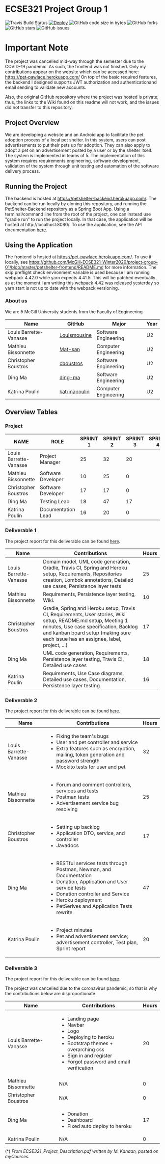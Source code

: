 # ECSE321 Project Group 1 
![Travis Build Status](https://travis-ci.com/McGill-ECSE321-Winter2020/project-group-01.svg?token=fsmRFkAy9TTnJy5UEPzf&branch=master) [![Deploy](https://www.herokucdn.com/deploy/button.svg)](https://heroku.com/deploy?template=https://github.com/Louismousine/pet-pawlace)
![GitHub code size in bytes](https://img.shields.io/github/languages/code-size/Louismousine/pet-pawlace)
![GitHub forks](https://img.shields.io/github/forks/Louismousine/pet-pawlace?style=social)
![GitHub stars](https://img.shields.io/github/stars/Louismousine/pet-pawlace?style=social)
![GitHub issues](https://img.shields.io/github/issues/Louismousine/pet-pawlace)

# Important Note
The project was cancelled mid-way through the semester due to the COVID-19 pandemic. As such, the frontend was not finished. Only my contributions appear on the website which can be accessed here: https://pet-pawlace.herokuapp.com/
On top of the basic required features, the backend I designed supports JWT authorization and authenticationand  email sending to validate new accounts.

Also, the original GitHub repository where the project was hosted is private; thus, the links to the Wiki found on this readme will not work, and the issues did not transfer to this repository.
## Project Overview
We are developing a website and an Android app to facilitate the pet adoption process of a local pet shelter. In this system,
users can post advertisements to put their pets up for adoption. They can also apply to adopt a pet on an advertisement
posted by a user or by the shelter itself. The system is implemented in teams of 5. The implementation of this system
requires requirements engineering, software development, validation of the system through unit testing and automation of the software
delivery process.

## Running the Project
The backend is hosted at https://petshelter-backend.herokuapp.com/. The backend can be run locally by cloning this repository, and running the PetShelter-Backend repository as a Spring Boot App. Using a terminal/command line from the root of the project, one can instead use "gradle run" to run the project locally. In that case, the application will be hosted at http://localhost:8080/. To use the application, see the API documentation [here](https://github.com/McGill-ECSE321-Winter2020/project-group-01/wiki/RESTful-services-documentation).

## Using the Application
The frontend is hosted at https://pet-pawlace.herokuapp.com/. To use it locally, see https://github.com/McGill-ECSE321-Winter2020/project-group-01/blob/master/petshelter-frontend/README.md for more information. The skip preflight check environment variable is used because I am running webpack 4.42.0 while yarn expects 4.41.5. This will be patched eventually as at the moment I am writing this webpack 4.42 was released yesterday so yarn start is not up to date with the webpack versioning.

### About us
We are 5 McGill University students from the Faculty of Engineering

| Name | GitHub | Major | Year |
| ------------- | ------------- | ------------- | ------------- |
|Louis Barrette-Vanasse | [Louismousine](https://github.com/Louismousine) | Software Engineering | U2 |
|Mathieu Bissonnette | [Mat-san](https://github.com/Mat-san) | Computer Engineering | U2 |
|Christopher Boustros | [cboustros](https://github.com/cboustros) | Software Engineering | U2 |
|Ding Ma | [ding-ma](https://github.com/ding-ma) | Software Engineering | U2 |
|Katrina Poulin | [katrinapoulin](https://github.com/katrinapoulin) | Computer Engineering | U2 |

## Overview Tables
### Project
| NAME                   | ROLE |  SPRINT 1 | SPRINT 2 | SPRINT 3 | SPRINT 4 |
|------------------------|------|-----------|----------|----------|----------|
| Louis Barrette-Vanasse | Project Manager | 25        |   32       |    20      |          |
| Mathieu Bissonnette    |Software Developer| 10        |     25     |     0     |          |
| Christopher Boustros   | Software Developer| 17        |      17   |      0    |          |
| Ding Ma                |   Testing Lead | 18        |     47     |      17    |          |
| Katrina Poulin         | Documentation Lead | 16        |    20      |    0      |          |
### Deliverable 1

The project report for this deliverable can be found [here](https://github.com/McGill-ECSE321-Winter2020/project-group-01/wiki/Project-Report:-Sprint-1).

| Name | Contributions | Hours |
| ------------- | ------------- | ------------- |
| Louis Barrette-Vanasse | Domain model, UML code generation, Gradle, Travis CI, Spring and Heroku setup, Requirements, Repositories creation, Lombok annotations, Detailed use cases, Persistence layer tests | 25 |
| Mathieu Bissonnette |Requirements, Persistence layer testing, Wiki. | 10 |
| Christopher Boustros | Gradle, Spring and Heroku setup, Travis CI, Requirements, User stories, Wiki setup, README.md setup, Meeting 1 minutes, Use case specification, Backlog and kanban board setup (making sure each issue has an assignee, label, project, ...) | 17 |
| Ding Ma | UML code generation, Requirements, Persistence layer testing, Travis CI, Detailed use cases | 18 |
| Katrina Poulin | Requirements, Use Case diagrams, Detailed use cases, Documentation, Persistence layer testing | 16 |

### Deliverable 2

The project report for this deliverable can be found [here](https://github.com/McGill-ECSE321-Winter2020/project-group-01/wiki/Project-Report:-Sprint-2).

| Name | Contributions | Hours |
| ------------- | ------------- | ------------- |
| Louis Barrette-Vanasse | <ul><li>Fixing the team's bugs</li><li>User and pet controller and service</li><li>Extra features such as encryption, mailing, token generation and password strength</li><li>Mockito tests for user and pet</li></ul>| 32 |
| Mathieu Bissonnette | <ul><li>Forum and comment controllers, services and tests</li><li>Postman tests</li><li>Advertisement service bug resolving</li></ul>| 25 |
| Christopher Boustros | <ul><li>Setting up backlog</li><li>Application DTO, service, and controller</li><li>Javadocs</li> | 17 |
| Ding Ma | <ul><li>RESTful services tests through Postman, Newman, and Documentation </li><li>Donation, Application and User service tests </li><li>Donation controller and Service </li><li>Heroku deployment</li><li>PetSerives and Application Tests rewrite</li></ul> | 47 |
| Katrina Poulin |<ul><li>Project minutes</li><li>Pet and advertisement service; advertisement controller, Test plan, Sprint report</li></ul>| 20 |

### Deliverable 3

The project report for this deliverable can be found [here](https://github.com/McGill-ECSE321-Winter2020/project-group-01/wiki/Project-Report:-Sprint-3).

The project was cancelled due to the coronavirus pandemic, so that is why the contributions below are disproportionate. 

| Name | Contributions | Hours |
| ------------- | ------------- | ------------- |
| Louis Barrette-Vanasse | <ul><li>Landing page</li><li>Navbar</li><li>Logo</li><li>Deploying to heroku</li><li>Bootstrap themes + overarching css</li><li>Sign in and register</li><li>Forgot password and email verification</li></ul>| 20 |
| Mathieu Bissonnette | N/A| 0 |
| Christopher Boustros | N/A | 0 |
| Ding Ma |<ul><li>Donation</li><li>Dashboard</li><li>Fixed auto deploy to heroku</li></ul> |17 |
| Katrina Poulin | N/A| 0 |

(*) *From ECSE321_Project_Description.pdf written by M. Kanaan, posted on myCourses.*


